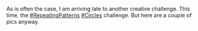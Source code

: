 As is often the case, I am arriving late to another creative challenge. This time, the [\#<span>RepeatingPatterns</span>](https://social.lol/tags/RepeatingPatterns) [\#<span>Circles</span>](https://social.lol/tags/Circles) challenge. But here are a couple of pics anyway.
